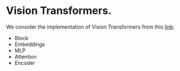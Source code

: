 # Vision Transformers.
We consider the implementation of Vision Transformers from this [link]():

- Block
- Embeddings
- MLP
- Attention
- Encoder

